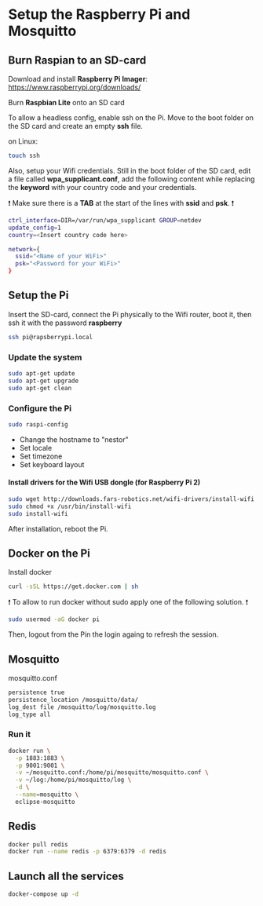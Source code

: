 # Setup the Raspberry Pi and Mosquitto

## Burn Raspian to an SD-card

Download and install **Raspberry Pi Imager**: https://www.raspberrypi.org/downloads/

Burn **Raspbian Lite** onto an SD card

To allow a headless config, enable ssh on the Pi. Move to the boot folder on the SD card and create an empty **ssh** file.

on Linux:

```bash
touch ssh
```

Also, setup your Wifi credentials. Still in the boot folder of the SD card, edit a file called **wpa_supplicant.conf**, add the following content while replacing the **keyword** with your country code and your credentials.

:exclamation: Make sure there is a **TAB** at the start of the lines with **ssid** and **psk**. :exclamation:

```bash
ctrl_interface=DIR=/var/run/wpa_supplicant GROUP=netdev
update_config=1
country=<Insert country code here>

network={
  ssid="<Name of your WiFi>"
  psk="<Password for your WiFi>"
}
```

## Setup the Pi

Insert the SD-card, connect the Pi physically to the Wifi router, boot it, then ssh it with the password **raspberry**

```bash
ssh pi@rapsberrypi.local
```

### Update the system

```bash
sudo apt-get update
sudo apt-get upgrade
sudo apt-get clean
```

### Configure the Pi

```bash
sudo raspi-config
```

-   Change the hostname to "nestor"
-   Set locale
-   Set timezone
-   Set keyboard layout

#### Install drivers for the Wifi USB dongle (for Raspberry Pi 2)

```bash
sudo wget http://downloads.fars-robotics.net/wifi-drivers/install-wifi -O /usr/bin/install-wifi
sudo chmod +x /usr/bin/install-wifi
sudo install-wifi
```

After installation, reboot the Pi.

## Docker on the Pi

Install docker

```bash
curl -sSL https://get.docker.com | sh
```

:exclamation: To allow to run docker without sudo apply one of the following solution. :exclamation:

```bash
sudo usermod -aG docker pi
```

Then, logout from the Pin the login againg to refresh the session.

## Mosquitto

mosquitto.conf

```bash
persistence true
persistence_location /mosquitto/data/
log_dest file /mosquitto/log/mosquitto.log
log_type all
```

### Run it

```bash
docker run \
  -p 1883:1883 \
  -p 9001:9001 \
  -v ~/mosquitto.conf:/home/pi/mosquitto/mosquitto.conf \
  -v ~/log:/home/pi/mosquitto/log \
  -d \
  --name=mosquitto \
  eclipse-mosquitto
```

## Redis

```bash
docker pull redis
docker run --name redis -p 6379:6379 -d redis
```

## Launch all the services

```bash
docker-compose up -d
```
